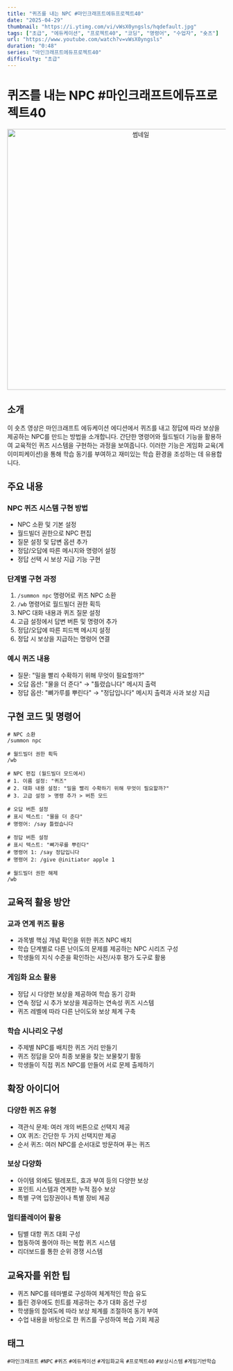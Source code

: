 ```yaml
--- 
title: "퀴즈를 내는 NPC #마인크래프트에듀프로젝트40"
date: "2025-04-29"
thumbnail: "https://i.ytimg.com/vi/vWsX0yngsls/hqdefault.jpg"
tags: ["초급", "에듀케이션", "프로젝트40", "코딩", "명령어", "수업자", "숏츠"]
url: "https://www.youtube.com/watch?v=vWsX0yngsls"
duration: "0:48"
series: "마인크래프트에듀프로젝트40"
difficulty: "초급" 
--- 
```


# 퀴즈를 내는 NPC #마인크래프트에듀프로젝트40

<div align="center">
<img src="https://i.ytimg.com/vi/vWsX0yngsls/hqdefault.jpg" alt="썸네일" width="600"/>
</div>

## 소개
이 숏츠 영상은 마인크래프트 에듀케이션 에디션에서 퀴즈를 내고 정답에 따라 보상을 제공하는 NPC를 만드는 방법을 소개합니다. 간단한 명령어와 월드빌더 기능을 활용하여 교육적인 퀴즈 시스템을 구현하는 과정을 보여줍니다. 이러한 기능은 게임화 교육(게이미피케이션)을 통해 학습 동기를 부여하고 재미있는 학습 환경을 조성하는 데 유용합니다.

## 주요 내용

### NPC 퀴즈 시스템 구현 방법
- NPC 소환 및 기본 설정
- 월드빌더 권한으로 NPC 편집
- 질문 설정 및 답변 옵션 추가
- 정답/오답에 따른 메시지와 명령어 설정
- 정답 선택 시 보상 지급 기능 구현

### 단계별 구현 과정
1. `/summon npc` 명령어로 퀴즈 NPC 소환
2. `/wb` 명령어로 월드빌더 권한 획득
3. NPC 대화 내용과 퀴즈 질문 설정
4. 고급 설정에서 답변 버튼 및 명령어 추가
5. 정답/오답에 따른 피드백 메시지 설정
6. 정답 시 보상을 지급하는 명령어 연결

### 예시 퀴즈 내용
- 질문: "밀을 빨리 수확하기 위해 무엇이 필요할까?"
- 오답 옵션: "물을 더 준다" → "틀렸습니다" 메시지 출력
- 정답 옵션: "뼈가루를 뿌린다" → "정답입니다" 메시지 출력과 사과 보상 지급

## 구현 코드 및 명령어

```
# NPC 소환
/summon npc

# 월드빌더 권한 획득
/wb

# NPC 편집 (월드빌더 모드에서)
# 1. 이름 설정: "퀴즈"
# 2. 대화 내용 설정: "밀을 빨리 수확하기 위해 무엇이 필요할까?"
# 3. 고급 설정 > 명령 추가 > 버튼 모드

# 오답 버튼 설정
# 표시 텍스트: "물을 더 준다"
# 명령어: /say 틀렸습니다

# 정답 버튼 설정
# 표시 텍스트: "뼈가루를 뿌린다"
# 명령어 1: /say 정답입니다
# 명령어 2: /give @initiator apple 1

# 월드빌더 권한 해제
/wb
```

## 교육적 활용 방안

### 교과 연계 퀴즈 활용
- 과목별 핵심 개념 확인을 위한 퀴즈 NPC 배치
- 학습 단계별로 다른 난이도의 문제를 제공하는 NPC 시리즈 구성
- 학생들의 지식 수준을 확인하는 사전/사후 평가 도구로 활용

### 게임화 요소 활용
- 정답 시 다양한 보상을 제공하여 학습 동기 강화
- 연속 정답 시 추가 보상을 제공하는 연속성 퀴즈 시스템
- 퀴즈 레벨에 따라 다른 난이도와 보상 체계 구축

### 학습 시나리오 구성
- 주제별 NPC를 배치한 퀴즈 거리 만들기
- 퀴즈 정답을 모아 최종 보물을 찾는 보물찾기 활동
- 학생들이 직접 퀴즈 NPC를 만들어 서로 문제 출제하기

## 확장 아이디어

### 다양한 퀴즈 유형
- 객관식 문제: 여러 개의 버튼으로 선택지 제공
- OX 퀴즈: 간단한 두 가지 선택지만 제공
- 순서 퀴즈: 여러 NPC를 순서대로 방문하며 푸는 퀴즈

### 보상 다양화
- 아이템 외에도 텔레포트, 효과 부여 등의 다양한 보상
- 포인트 시스템과 연계한 누적 점수 보상
- 특별 구역 입장권이나 특별 장비 제공

### 멀티플레이어 활용
- 팀별 대항 퀴즈 대회 구성
- 협동하여 풀어야 하는 복합 퀴즈 시스템
- 리더보드를 통한 순위 경쟁 시스템

## 교육자를 위한 팁
- 퀴즈 NPC를 테마별로 구성하여 체계적인 학습 유도
- 틀린 경우에도 힌트를 제공하는 추가 대화 옵션 구성
- 학생들의 참여도에 따라 보상 체계를 조절하여 동기 부여
- 수업 내용을 바탕으로 한 퀴즈를 구성하여 복습 기회 제공

## 태그
`#마인크래프트` `#NPC` `#퀴즈` `#에듀케이션` `#게임화교육` `#프로젝트40` `#보상시스템` `#게임기반학습`
